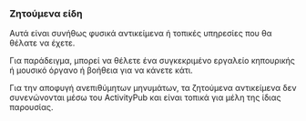 ### Ζητούμενα είδη
Αυτά είναι συνήθως φυσικά αντικείμενα ή τοπικές υπηρεσίες που θα θέλατε να έχετε.

Για παράδειγμα, μπορεί να θέλετε ένα συγκεκριμένο εργαλείο κηπουρικής ή μουσικό όργανο ή βοήθεια για να κάνετε κάτι.

Για την αποφυγή ανεπιθύμητων μηνυμάτων, τα ζητούμενα αντικείμενα δεν συνενώνονται μέσω του ActivityPub και είναι τοπικά για μέλη της ίδιας παρουσίας.
